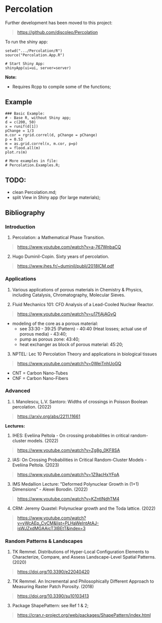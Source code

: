 # Percolation

Further development has been moved to this project:
> https://github.com/discoleo/Percolation


To run the shiny app:
```
setwd(".../Percolation/R")
source("Percolation.App.R")

# Start Shiny App:
shinyApp(ui=ui, server=server)
```

**Note:**
- Requires Rcpp to compile some of the functions;

## Example
```
### Basic Example:
# - Base R, without Shiny app;
d = c(200, 50)
x = runif(d[1])
pChange = 1/3
m.cor = rgrid.correl(d, pChange = pChange)
p = 0.53
m = as.grid.correl(x, m.cor, p=p)
m = flood.all(m)
plot.rs(m)

# More examples in file:
# Percolation.Examples.R;
```

## TODO:

- clean Percolation.md;
- split View in Shiny app (for large materials);


## Bibliography


### Introduction

1. Percolation: a Mathematical Phase Transition.
  > https://www.youtube.com/watch?v=a-767WnbaCQ

2. Hugo Duminil-Copin. Sixty years of percolation.
  > https://www.ihes.fr/~duminil/publi/2018ICM.pdf


### Applications

1. Various applications of porous materials in Chemistry & Physics, including Catalysis, Chromatography, Molecular Sieves.

2. Fluid Mechanics 101: CFD Analysis of a Lead-Cooled Nuclear Reactor.
  > https://www.youtube.com/watch?v=u17fjAjAGvQ
- modeling of the core as a porous material:
  - see 33:30 - 39:25 (Pattern) - 40:40 (Heat losses; actual use of porous media) - 43:40;
  - pump as porous zone: 43:40;
  - heat exchanger as block of porous material: 45:20;

3. NPTEL: Lec 10 Percolation Theory and applications in biological tissues
  > https://www.youtube.com/watch?v=0WeiTnhUoGQ
- CNT = Carbon Nano-Tubes
- CNF = Carbon Nano-Fibers


### Advanced

1. I. Manolescu, L.V. Santoro: Widths of crossings in Poisson Boolean percolation. (2022)
  > https://arxiv.org/abs/2211.11661


**Lectures:**

1. IHES: Eveliina Peltola - On crossing probabilities in critical random-cluster models. (2022)
  > https://www.youtube.com/watch?v=Zg8g_0KF8SA

2. IAS: On Crossing Probabilities in Critical Random-Cluster Models - Eveliina Peltola. (2023)
  > https://www.youtube.com/watch?v=1Z9acHxYFoA

3. IMS Medallion Lecture: "Deformed Polynuclear Growth in (1+1) Dimensions" - Alexei Borodin. (2022)
  > https://www.youtube.com/watch?v=KZntINdhTM4

4. CRM: Jeremy Quastel: Polynuclear growth and the Toda lattice. (2022)
  > https://www.youtube.com/watch?v=yWcAEp_CvCM&list=PLHaWeIntAtAJ-isWJZxdMGAAicT3lBEtT&index=3


### Random Patterns & Landscapes

1. TK Remmel. Distributions of Hyper-Local Configuration Elements to Characterize, Compare, and Assess Landscape-Level Spatial Patterns. (2020)
  > https://doi.org/10.3390/e22040420

2. TK Remmel. An Incremental and Philosophically Different Approach to Measuring Raster Patch Porosity. (2018)
  > https://doi.org/10.3390/su10103413


3. Package ShapePattern: see Ref 1 & 2;
  > https://cran.r-project.org/web/packages/ShapePattern/index.html

